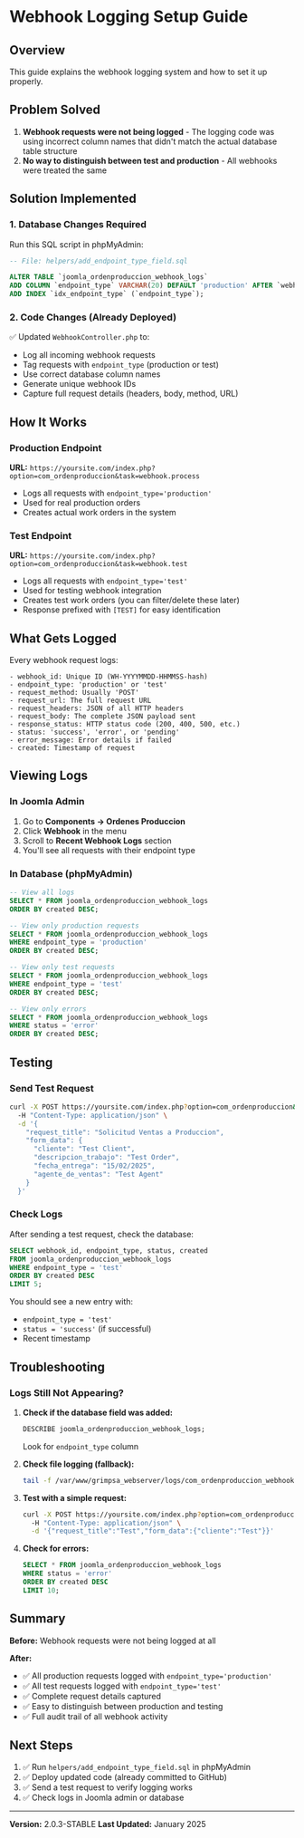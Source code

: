 # Webhook Logging Setup Guide

## Overview
This guide explains the webhook logging system and how to set it up properly.

## Problem Solved
1. **Webhook requests were not being logged** - The logging code was using incorrect column names that didn't match the actual database table structure
2. **No way to distinguish between test and production** - All webhooks were treated the same

## Solution Implemented

### 1. Database Changes Required
Run this SQL script in phpMyAdmin:
```sql
-- File: helpers/add_endpoint_type_field.sql

ALTER TABLE `joomla_ordenproduccion_webhook_logs` 
ADD COLUMN `endpoint_type` VARCHAR(20) DEFAULT 'production' AFTER `webhook_id`,
ADD INDEX `idx_endpoint_type` (`endpoint_type`);
```

### 2. Code Changes (Already Deployed)
✅ Updated `WebhookController.php` to:
- Log all incoming webhook requests
- Tag requests with `endpoint_type` (production or test)
- Use correct database column names
- Generate unique webhook IDs
- Capture full request details (headers, body, method, URL)

## How It Works

### Production Endpoint
**URL:** `https://yoursite.com/index.php?option=com_ordenproduccion&task=webhook.process`

- Logs all requests with `endpoint_type='production'`
- Used for real production orders
- Creates actual work orders in the system

### Test Endpoint
**URL:** `https://yoursite.com/index.php?option=com_ordenproduccion&task=webhook.test`

- Logs all requests with `endpoint_type='test'`
- Used for testing webhook integration
- Creates test work orders (you can filter/delete these later)
- Response prefixed with `[TEST]` for easy identification

## What Gets Logged

Every webhook request logs:
```
- webhook_id: Unique ID (WH-YYYYMMDD-HHMMSS-hash)
- endpoint_type: 'production' or 'test'
- request_method: Usually 'POST'
- request_url: The full request URL
- request_headers: JSON of all HTTP headers
- request_body: The complete JSON payload sent
- response_status: HTTP status code (200, 400, 500, etc.)
- status: 'success', 'error', or 'pending'
- error_message: Error details if failed
- created: Timestamp of request
```

## Viewing Logs

### In Joomla Admin
1. Go to **Components → Ordenes Produccion**
2. Click **Webhook** in the menu
3. Scroll to **Recent Webhook Logs** section
4. You'll see all requests with their endpoint type

### In Database (phpMyAdmin)
```sql
-- View all logs
SELECT * FROM joomla_ordenproduccion_webhook_logs 
ORDER BY created DESC;

-- View only production requests
SELECT * FROM joomla_ordenproduccion_webhook_logs 
WHERE endpoint_type = 'production'
ORDER BY created DESC;

-- View only test requests
SELECT * FROM joomla_ordenproduccion_webhook_logs 
WHERE endpoint_type = 'test'
ORDER BY created DESC;

-- View only errors
SELECT * FROM joomla_ordenproduccion_webhook_logs 
WHERE status = 'error'
ORDER BY created DESC;
```

## Testing

### Send Test Request
```bash
curl -X POST https://yoursite.com/index.php?option=com_ordenproduccion&task=webhook.test \
  -H "Content-Type: application/json" \
  -d '{
    "request_title": "Solicitud Ventas a Produccion",
    "form_data": {
      "cliente": "Test Client",
      "descripcion_trabajo": "Test Order",
      "fecha_entrega": "15/02/2025",
      "agente_de_ventas": "Test Agent"
    }
  }'
```

### Check Logs
After sending a test request, check the database:
```sql
SELECT webhook_id, endpoint_type, status, created 
FROM joomla_ordenproduccion_webhook_logs 
WHERE endpoint_type = 'test'
ORDER BY created DESC 
LIMIT 5;
```

You should see a new entry with:
- `endpoint_type = 'test'`
- `status = 'success'` (if successful)
- Recent timestamp

## Troubleshooting

### Logs Still Not Appearing?

1. **Check if the database field was added:**
   ```sql
   DESCRIBE joomla_ordenproduccion_webhook_logs;
   ```
   Look for `endpoint_type` column

2. **Check file logging (fallback):**
   ```bash
   tail -f /var/www/grimpsa_webserver/logs/com_ordenproduccion_webhook.log
   ```

3. **Test with a simple request:**
   ```bash
   curl -X POST https://yoursite.com/index.php?option=com_ordenproduccion&task=webhook.test \
     -H "Content-Type: application/json" \
     -d '{"request_title":"Test","form_data":{"cliente":"Test"}}'
   ```

4. **Check for errors:**
   ```sql
   SELECT * FROM joomla_ordenproduccion_webhook_logs 
   WHERE status = 'error'
   ORDER BY created DESC 
   LIMIT 10;
   ```

## Summary

**Before:** Webhook requests were not being logged at all

**After:** 
- ✅ All production requests logged with `endpoint_type='production'`
- ✅ All test requests logged with `endpoint_type='test'`
- ✅ Complete request details captured
- ✅ Easy to distinguish between production and testing
- ✅ Full audit trail of all webhook activity

## Next Steps

1. ✅ Run `helpers/add_endpoint_type_field.sql` in phpMyAdmin
2. ✅ Deploy updated code (already committed to GitHub)
3. ✅ Send a test request to verify logging works
4. ✅ Check logs in Joomla admin or database

---

**Version:** 2.0.3-STABLE
**Last Updated:** January 2025

